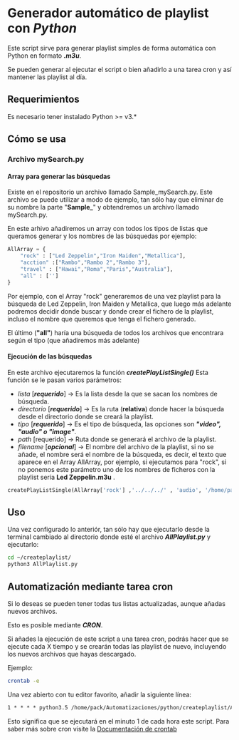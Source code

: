 
# Generador automático de playlist con ***Python***


Este script sirve para generar playlist simples de forma automática con Python en formato ***.m3u***.  

Se pueden generar al ejecutar el script o bien añadirlo a una tarea cron y así mantener las playlist al día.

## Requerimientos
Es necesario tener instalado Python >= v3.*

## Cómo se usa

### Archivo mySearch.py
#### Array para generar las búsquedas
Existe en el repositorio un archivo llamado Sample_mySearch.py.   Este archivo se puede utilizar a modo de ejemplo, tan sólo hay que eliminar de su nombre la parte "**Sample_**" y obtendremos un archivo llamado mySearch.py.

En este arhivo añadiremos un array con todos los tipos de listas que queramos generar y los nombres de las búsquedas por ejemplo:
```python
AllArray = {
	"rock" : ["Led Zeppelin","Iron Maiden","Metallica"],
	"acction" :["Rambo","Rambo 2","Rambo 3"],
	"travel" : ["Hawai","Roma","Paris","Australia"],
	"all" : ['']
}
```
Por ejemplo, con el Array "rock" generaremos de una vez playlist para la búsqueda de Led Zeppelin, Iron Maiden y Metallica, que luego más adelante podremos decidir donde buscar y donde crear el fichero de la playlist, incluso el nombre que queremos que tenga el fichero generado.

El último (**"all"**) haría una búsqueda de todos los archivos que encontrara según el tipo (que añadiremos más adelante)

#### Ejecución de las búsquedas
En este archivo ejecutaremos la función **_createPlayListSingle()_**
Esta función se le pasan varios parámetros:

- _lista_ [***requerido***] -> Es la lista desde la que se sacan los nombres de búsqueda.
- _directorio_ [***requerido***]  -> Es la ruta (**relativa**) donde hacer la búsqueda desde el directorio donde se creará la playlist.
- _tipo_ [***requerido***]  -> Es el tipo de búsqueda, las opciones son ***"video", "audio" o "image"***.
- _path_ [requerido] -> Ruta donde se generará el archivo de la playlist.
- _filename_ [***opcional***]  -> El nombre del archivo de la playlist, si no se añade, el nombre será el nombre de la búsqueda, es decir, el texto que aparece en el Array AllArray, por ejemplo, si ejecutamos para "rock",  si no ponemos este parámetro uno de los nombres de ficheros con la playlist sería **Led Zeppelin.m3u** .

``` python
createPlayListSingle(AllArray['rock'] ,'../../../' , 'audio', '/home/pack/playlist/music/')
```

## Uso
Una vez configurado lo anteriór, tan sólo hay que ejecutarlo desde la terminal cambiado al directorio donde esté el archivo ***AllPlaylist.py*** y ejecutarlo:
```bash
cd ~/createplaylist/
python3 AllPlaylist.py
```

## Automatización mediante tarea cron

Si lo deseas se pueden tener todas tus listas actualizadas, aunque añadas nuevos archivos.

Esto es posible mediante ***CRON***.  

Si añades la ejecución de este script a una tarea cron, podrás hacer que se ejecute cada X tiempo y se crearán todas las playlist de nuevo, incluyendo los nuevos archivos que hayas descargado.

Ejemplo:
```bash
crontab -e
```
Una vez abierto con tu editor favorito, añadir la siguiente línea:

```txt
1 * * * * python3.5 /home/pack/Automatizaciones/python/createplaylist/AllPlaylist.py
```
Esto significa que se ejecutará en el minuto 1 de cada hora este script.  Para saber más sobre cron visite la  [Documentación de crontab](http://man7.org/linux/man-pages/man5/crontab.5.html)